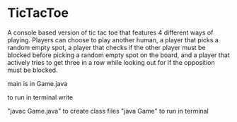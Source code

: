 # TicTacToe
A console based version of tic tac toe that features 4 different ways of playing. Players can choose to play another human, a player that picks a random empty spot, a player that checks if the other player must be blocked before picking a random empty spot on the board, and a player that actively tries to get three in a row while looking out for if the opposition must be blocked.

main is in Game.java


to run in terminal write

"javac Game.java" to create class files
"java Game" to run in terminal
